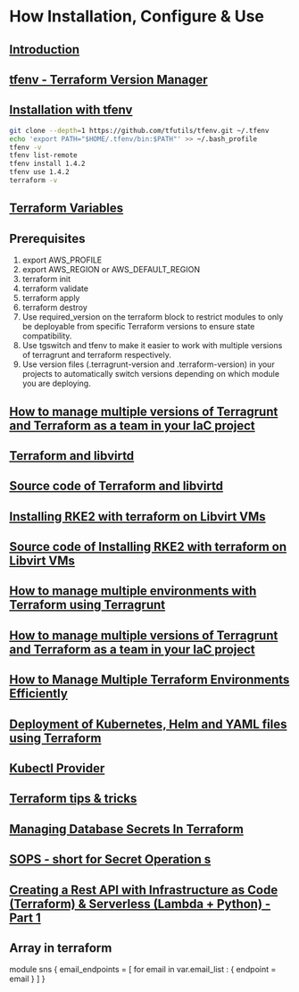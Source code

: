 # How Installation, Configure & Use

## [Introduction](https://blog.gruntwork.io/an-introduction-to-terraform-f17df9c6d180#3fd2)
## [tfenv - Terraform Version Manager](https://spacelift.io/blog/terraform-version-upgrade)
## [Installation with tfenv](https://technology.doximity.com/articles/terraform-s3-backend-best-practices)
```bash
git clone --depth=1 https://github.com/tfutils/tfenv.git ~/.tfenv
echo 'export PATH="$HOME/.tfenv/bin:$PATH"' >> ~/.bash_profile
tfenv -v
tfenv list-remote
tfenv install 1.4.2
tfenv use 1.4.2
terraform -v
```
## [Terraform Variables](https://spacelift.io/blog/terraform-tfvars)
## Prerequisites
1. export AWS_PROFILE
2. export AWS_REGION or AWS_DEFAULT_REGION
3. terraform init
4. terraform validate
5. terraform apply
6. terraform destroy
7. Use required_version on the terraform block to restrict modules to only be deployable from specific Terraform versions to ensure state compatibility.
8. Use tgswitch and tfenv to make it easier to work with multiple versions of terragrunt and terraform respectively.
9. Use version files (.terragrunt-version and .terraform-version) in your projects to automatically switch versions depending on which module you are deploying.

## [How to manage multiple versions of Terragrunt and Terraform as a team in your IaC project](https://blog.gruntwork.io/how-to-manage-multiple-versions-of-terragrunt-and-terraform-as-a-team-in-your-iac-project-da5b59209f2d)
## [Terraform and libvirtd](https://www.youtube.com/watch?v=MdeJn1k2b8Y)
## [Source code of Terraform and libvirtd](https://github.com/gitsridhar/libvirt-terraform) 
## [Installing RKE2 with terraform on Libvirt VMs](https://www.youtube.com/watch?v=2XDvqWFRFw4)
## [Source code of Installing RKE2 with terraform on Libvirt VMs](https://github.com/hoeghh/rke2-terraform)
## [How to manage multiple environments with Terraform using Terragrunt](https://blog.gruntwork.io/how-to-manage-multiple-environments-with-terraform-using-terragrunt-2c3e32fc60a8)

## [How to manage multiple versions of Terragrunt and Terraform as a team in your IaC project](https://blog.gruntwork.io/how-to-manage-multiple-versions-of-terragrunt-and-terraform-as-a-team-in-your-iac-project-da5b59209f2d)

## [How to Manage Multiple Terraform Environments Efficiently](https://spacelift.io/blog/terraform-environments)

## [Deployment of Kubernetes, Helm and YAML files using Terraform](https://msandbu.org/deployment-of-kubernetes-helm-and-yaml-files-using-terraform/)

## [Kubectl Provider](https://registry.terraform.io/providers/gavinbunney/kubectl/latest/docs)

## [Terraform tips & tricks](https://blog.gruntwork.io/terraform-tips-tricks-loops-if-statements-and-gotchas-f739bbae55f9)

## [Managing Database Secrets In Terraform](https://dev.to/kelvinskell/how-to-manage-secrets-in-terraform-like-a-pro-14nn)

## [SOPS - short for Secret Operation s](https://blog.gitguardian.com/a-comprehensive-guide-to-sops/#:~:text=SOPS%2C%20short%20for%20Secrets%20OPerationS,editor%2C%20encryption%2C%20and%20automation)

## [Creating a Rest API with Infrastructure as Code (Terraform) & Serverless (Lambda + Python) - Part 1](https://dev.to/aws-builders/creating-a-rest-api-with-infrastructure-as-code-terraform-serverless-lambda-python-part-1-3mbp)

## Array in terraform
module sns {
email_endpoints = [ for email in var.email_list :
{
    endpoint = email
}
]
}


